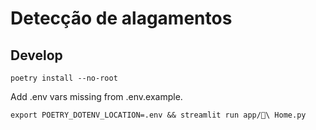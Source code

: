 # Detecção de alagamentos

## Develop


`poetry install --no-root`

Add .env vars missing from .env.example.

`export POETRY_DOTENV_LOCATION=.env && streamlit run app/📣\ Home.py`